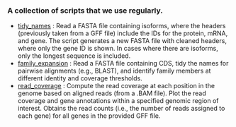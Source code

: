 ### A collection of scripts that we use regularly.  

  * [tidy_names](tidy_names/README.md) : Read a FASTA file containing isoforms, where the headers (previously taken from a GFF file) include the IDs for the protein, mRNA, and gene. The script generates a new FASTA file with cleaned headers, where only the gene ID is shown. In cases where there are isoforms, only the longest sequence is included.
  * [family_expansion](family_expansion/analysis.R) : Read a FASTA file containing CDS, tidy the names for pairwise alignments (e.g., BLAST), and identify family members at different identity and coverage thresholds.
* [read_coverage](read_coverage/README.md) : Compute the read coverage at each position in the genome based on aligned reads (from a .BAM file). Plot the read coverage and gene annotations within a specified genomic region of interest. Obtains the read counts (i.e., the number of reads assigned to each gene) for all genes in the provided GFF file.
